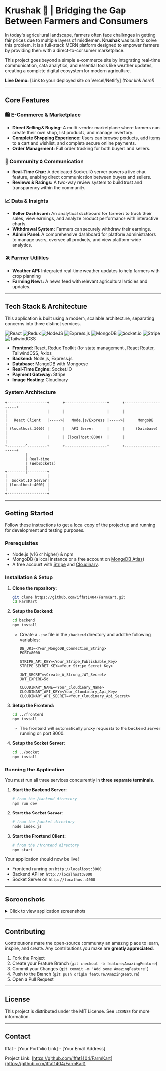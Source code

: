 # Krushak 🛒 | Bridging the Gap Between Farmers and Consumers

In today's agricultural landscape, farmers often face challenges in getting fair prices due to multiple layers of middlemen. **Krushak** was built to solve this problem. It is a full-stack MERN platform designed to empower farmers by providing them with a direct-to-consumer marketplace.

This project goes beyond a simple e-commerce site by integrating real-time communication, data analytics, and essential tools like weather updates, creating a complete digital ecosystem for modern agriculture.

**Live Demo:** [Link to your deployed site on Vercel/Netlify] *(Your link here!)*

---

## Core Features

### 🛍️ E-Commerce & Marketplace
- **Direct Selling & Buying:** A multi-vendor marketplace where farmers can create their own shop, list products, and manage inventory.
- **Complete Shopping Experience:** Users can browse products, add items to a cart and wishlist, and complete secure online payments.
- **Order Management:** Full order tracking for both buyers and sellers.

### 💬 Community & Communication
- **Real-Time Chat:** A dedicated Socket.IO server powers a live chat feature, enabling direct communication between buyers and sellers.
- **Reviews & Ratings:** A two-way review system to build trust and transparency within the community.

### 📈 Data & Insights
- **Seller Dashboard:** An analytical dashboard for farmers to track their sales, view earnings, and analyze product performance with interactive charts.
- **Withdrawal System:** Farmers can securely withdraw their earnings.
- **Admin Panel:** A comprehensive dashboard for platform administrators to manage users, oversee all products, and view platform-wide analytics.

### 🛠️ Farmer Utilities
- **Weather API:** Integrated real-time weather updates to help farmers with crop planning.
- **Farming News:** A news feed with relevant agricultural articles and updates.

---

## Tech Stack & Architecture

This application is built using a modern, scalable architecture, separating concerns into three distinct services.

![React](https://img.shields.io/badge/react-%2320232a.svg?style=for-the-badge&logo=react&logoColor=%2361DAFB)
![Redux](https://img.shields.io/badge/redux-%23593d88.svg?style=for-the-badge&logo=redux&logoColor=white)
![NodeJS](https://img.shields.io/badge/node.js-6DA55F?style=for-the-badge&logo=node.js&logoColor=white)
![Express.js](https://img.shields.io/badge/express.js-%23404d59.svg?style=for-the-badge&logo=express&logoColor=%2361DAFB)
![MongoDB](https://img.shields.io/badge/MongoDB-%234ea94b.svg?style=for-the-badge&logo=mongodb&logoColor=white)
![Socket.io](https://img.shields.io/badge/Socket.io-black?style=for-the-badge&logo=socket.io&badgeColor=010101)
![Stripe](https://img.shields.io/badge/Stripe-626CD9?style=for-the-badge&logo=Stripe&logoColor=white)
![TailwindCSS](https://img.shields.io/badge/tailwindcss-%2338B2AC.svg?style=for-the-badge&logo=tailwind-css&logoColor=white)

-   **Frontend:** React, Redux Toolkit (for state management), React Router, TailwindCSS, Axios
-   **Backend:** Node.js, Express.js
-   **Database:** MongoDB with Mongoose
-   **Real-Time Engine:** Socket.IO
-   **Payment Gateway:** Stripe
-   **Image Hosting:** Cloudinary

### System Architecture

```
+------------------+      +-------------------+      +---------------------+
|                  |      |                   |      |                     |
|   React Client   |----->|   Node.js/Express |----->|      MongoDB        |
| (localhost:3000) |      |   API Server      |      |     (Database)      |
|                  |      | (localhost:8000)  |      |                     |
+--------^---------+      +-------------------+      +---------------------+
         |
         | Real-time
         | (WebSockets)
         |
+--------|---------+
|                  |
|  Socket.IO Server|
| (localhost:4000) |
|                  |
+------------------+
```

---

## Getting Started

Follow these instructions to get a local copy of the project up and running for development and testing purposes.

### Prerequisites

-   Node.js (v16 or higher) & npm
-   MongoDB (a local instance or a free account on [MongoDB Atlas](https://www.mongodb.com/cloud/atlas))
-   A free account with [Stripe](https://stripe.com/) and [Cloudinary](https://cloudinary.com/).

### Installation & Setup

1.  **Clone the repository:**
    ```sh
    git clone https://github.com/iffat1404/FarmKart.git
    cd FarmKart
    ```

2.  **Setup the Backend:**
    ```sh
    cd backend
    npm install
    ```
    -   Create a `.env` file in the `/backend` directory and add the following variables:
        ```env
        DB_URI=<Your_MongoDB_Connection_String>
        PORT=8000

        STRIPE_API_KEY=<Your_Stripe_Publishable_Key>
        STRIPE_SECRET_KEY=<Your_Stripe_Secret_Key>
        
        JWT_SECRET=<Create_A_Strong_JWT_Secret>
        JWT_EXPIRE=5d

        CLOUDINARY_NAME=<Your_Cloudinary_Name>
        CLOUDINARY_API_KEY=<Your_Cloudinary_Api_Key>
        CLOUDINARY_API_SECRET=<Your_Cloudinary_Api_Secret>
        ```

3.  **Setup the Frontend:**
    ```sh
    cd ../frontend
    npm install
    ```
    - The frontend will automatically proxy requests to the backend server running on port 8000.

4.  **Setup the Socket Server:**
    ```sh
    cd ../socket
    npm install
    ```

### Running the Application

You must run all three services concurrently in **three separate terminals**.

1.  **Start the Backend Server:**
    ```sh
    # from the /backend directory
    npm run dev
    ```

2.  **Start the Socket Server:**
    ```sh
    # from the /socket directory
    node index.js
    ```

3.  **Start the Frontend Client:**
    ```sh
    # from the /frontend directory
    npm start
    ```

Your application should now be live!
-   Frontend running on `http://localhost:3000`
-   Backend API on `http://localhost:8000`
-   Socket Server on `http://localhost:4000`

---

## Screenshots

<details>
<summary>Click to view application screenshots</summary>



</details>

---

## Contributing

Contributions make the open-source community an amazing place to learn, inspire, and create. Any contributions you make are **greatly appreciated**.

1.  Fork the Project
2.  Create your Feature Branch (`git checkout -b feature/AmazingFeature`)
3.  Commit your Changes (`git commit -m 'Add some AmazingFeature'`)
4.  Push to the Branch (`git push origin feature/AmazingFeature`)
5.  Open a Pull Request

---

## License

This project is distributed under the MIT License. See `LICENSE` for more information.

---

## Contact

Iffat - [Your Portfolio Link] - [Your Email Address]

Project Link: [https://github.com/iffat1404/FarmKart](https://github.com/iffat1404/FarmKart)
